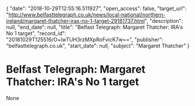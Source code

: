 {
  "date": "2018-10-29T12:55:16.511927", 
  "open_access": false, 
  "target_url": "http://www.belfasttelegraph.co.uk/news/local-national/northern-ireland/margaret-thatcher-iras-no-1-target-29181737.html", 
  "description": null, 
  "end_date": null, 
  "title": "Belfast Telegraph: Margaret Thatcher: IRA's No 1 target", 
  "record_id": "20181029T125516/O+lwTUH3rzMXpRoFvicK7w==", 
  "publisher": "belfasttelegraph.co.uk", 
  "start_date": null, 
  "subject": "Margaret Thatcher"
}

# Belfast Telegraph: Margaret Thatcher: IRA's No 1 target

None